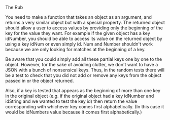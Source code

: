 The Rub

You need to make a function that takes an object as an argument, and returns a very similar object but with a special property. The returned object should allow a user to access values by providing only the beginning of the key for the value they want. For example if the given object has a key idNumber, you should be able to access its value on the returned object by using a key idNum or even simply id. Num and Number shouldn't work because we are only looking for matches at the beginning of a key.

Be aware that you could simply add all these partial keys one by one to the object. However, for the sake of avoiding clutter, we don't want to have a JSON with a bunch of nonsensical keys. Thus, in the random tests there will be a test to check that you did not add or remove any keys from the object passed in or the object returned.

Also, if a key is tested that appears as the beginning of more than one key in the original object (e.g. if the original object had a key idNumber and idString and we wanted to test the key id) then return the value corresponding with whichever key comes first alphabetically. (In this case it would be idNumbers value because it comes first alphabetically.)